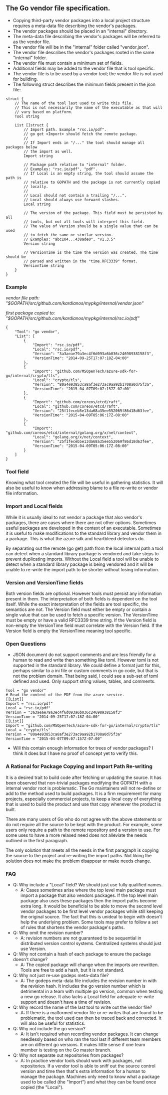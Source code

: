 ## The Go vendor file specification.

 * Copying third-party vendor packages into a local project structure requires
    a meta-data file describing the vendor's packages.
 * The vendor packages should be placed in an "internal" directory.
 * The meta-data file describing the vendor's packages will be referred to as
    the vendor file.
 * The vendor file will be in the "internal" folder called "vendor.json".
 * The vendor file describes the vendor's packages rooted in the same "internal"
    folder.
 * The vendor file must contain a minimum set of fields.
 * Additional fields may be added to the vendor file that is tool specific.
 * The vendor file is to be used by a vendor tool; the vendor file is not used
    for building.
 * The following struct describes the minimum fields present in the json file:

```
struct {
	// The name of the tool last used to write this file.
	// This is not necessarily the name of the executable as that will
	// vary based on platform.
	Tool string
	
	List []struct {
		// Import path. Example "rsc.io/pdf".
		// go get <Import> should fetch the remote package.
		//
		// If Import ends in "/..." the tool should manage all packages below 
		// the import as well.
		Import string
		
		// Package path relative to "internal" folder.
		// Examples: "rsc.io/pdf", "pdf".
		// If Local is an empty string, the tool should assume the path is
		// relative to GOPATH and the package is not currently copied
		// locally.
		// 
		// Local should not contain a trailing "/...".
		// Local should always use forward slashes.
		Local string
		
		// The version of the package. This field must be persisted by all
		// tools, but not all tools will interpret this field.
		// The value of Version should be a single value that can be used
		// to fetch the same or similar version.
		// Examples: "abc104...438ade0", "v1.3.5"
		Version string
		
		// VersionTime is the time the version was created. The time should be
		// parsed and written in the "time.RFC3339" format.
		VersionTime string
	}
}
```

### Example
*vendor file path: "$GOPATH/src/github.com/kardianos/mypkg/internal/vendor.json"*

*first package copied to: "$GOPATH/src/github.com/kardianos/mypkg/internal/rsc.io/pdf"*

```
{
	"Tool": "go vendor",
	"List": [
		{
			"Import": "rsc.io/pdf",
			"Local": "rsc.io/pdf",
			"Version": "3a3aeae79a3ec4f6d093a6b036c24698938158f3",
			"VersionTime": "2014-09-25T17:07:18Z-04:00"
		},
		{
			"Import": "github.com/MSOpenTech/azure-sdk-for-go/internal/crypto/tls",
			"Local": "crypto/tls",
			"Version": "80a4e93853ca8af3e273ac9aa92b1708a0d75f3a",
			"VersionTime": "2015-04-07T09:07:157Z-07:00"
		},
		{
			"Import": "github.com/coreos/etcd/raft",
			"Local": "github.com/coreos/etcd/raft",
			"Version": "25f1feceb5e13da68a35ee552069f86d18d63fee",
			"VersionTime": "2015-04-09T05:06:17Z-08:00"
		},
		{
			"Import": "github.com/coreos/etcd/internal/golang.org/x/net/context",
			"Local": "golang.org/x/net/context",
			"Version": "25f1feceb5e13da68a35ee552069f86d18d63fee",
			"VersionTime": "2015-04-09T05:06:17Z-08:00"
		}
	]
}
```

### Tool field
Knowing what tool created the file will be useful in gathering statistics.
It will also be useful to know when addressing blame to a file re-write or
vendor file information.

### Import and Local fields
While it is usually ideal to not vendor a package that also vendor's packages,
there are cases where there are not other options. Sometimes useful packages
are developed in the context of an executable. Sometimes it is useful to make
modifications to the standard library and vendor them in a package. This is
what the azure sdk and heartbleed detectors do.

By separating out the remote (go get) path from the local internal path
a tool can detect when a standard library package is vendored and take steps
to prevent duplicating imports. Without the Local field a tool will be unable
to detect when a standard library package is being vendored and it will
be unable to re-write the import path to be shorter without losing information.

### Version and VersionTime fields
Both version fields are optional. However tools must persist any information
present in them. The interpretation of both fields is dependent on the tool
itself. While the exact interpretation of the fields are tool specific, the
semantics are not. The Version field must either be empty or contain a single
value that can be used to fetch a specific version. The VersionTime must be
empty or have a valid RFC3339 time string. If the Version field is non-empty
the VersionTime field must correlate with the Version field. If the Version
field is empty the VersionTime meaning tool specific.

### Open Questions
 * JSON document do not support comments and are less friendly for a human
    to read and write then something like toml. However toml is not supported
	in the standard library.
	We could define a format just for this, perhaps similar to a ini file
	or custom comments in go code, but that is not the problem domain.
	That being said, I could see a sub-set of toml defined and used.
	Only support string values, tables, and comments.

```
Tool = "go vendor"
# Read the content of the PDF from the azure service.
[[List]]
Import = "rsc.io/pdf"
Local = "rsc.io/pdf"
Version = "3a3aeae79a3ec4f6d093a6b036c24698938158f3"
VersionTime = "2014-09-25T17:07:18Z-04:00"
[[List]]
Import = "github.com/MSOpenTech/azure-sdk-for-go/internal/crypto/tls"
Local = "crypto/tls"
Version = "80a4e93853ca8af3e273ac9aa92b1708a0d75f3a"
VersionTime = "2015-04-07T09:07:157Z-07:00"
```

 * Will this contain enough information for trees of vendor packages?
    I think it does but I have no proof of concept yet to verify this.

### A Rational for Package Copying and Import Path Re-writing
It is a desired trait to build code after fetching or updating the source. It
has been observed that non-trivial packages modifying the GOPATH with a internal
vendor root is problematic. The Go maintainers will not re-define or add to
the method used to build packages. It is a firm requirement for many projects,
especially commercial projects, to keep a local copy of everything that is
used to build the product and use that copy whenever the product is built.

There are many users of Go who do not agree with the above statements or do
not require all the source to be kept with the product. For example, some
users only require a path to the remote repository and a version to use.
For some uses to have a more relaxed need does not alleviate the needs outlined
in the first paragraph.

The only solution that meets all the needs in the first paragraph is copying
the source to the project and re-writing the import paths. Not liking the
solution does not make the problem disappear or make needs change.

### FAQ
 * Q: Why include a "Local" field? We should just use fully qualified names.
     - A: Cases sometimes arise where the top level main package must import
	 a package that also vendors packages. If the top level main package
	 also uses these packages then the import paths become extra long.
	 It would be beneficial to be able to move the second level vendor
	 packages to be first level vendor packages while still keeping the
	 original source. The fact that this is unideal to begin with
	 doesn't help the underlying problem.
	 Some tools may prefer to follow a set of rules that shortens the
	 vendor package's paths.
 * Q: Why omit the revision number?
    - A: revision numbers are not guaranteed to be sequential in distributed
	 version control systems. Centralized systems should just use Version.
 * Q: Why not contain a hash of each package to ensure the package
    doesn't change?
    - A: The copied package will change when the imports are
	 rewritten. Tools are free to add a hash, but it is not standard.
 * Q: Why not just re-use godeps meta-data file?
    - A: The godeps meta-data file includes the revision number in with
	 the revision hash.
	 It includes the go version number which is detrimental in a team
	 with multiple go version, common when testing a new go release.
	 It also lacks a Local field for adequate re-write
	 support and doesn't have a time of revision.
 * Q: Why record the name of the last tool to write out the vendor file?
    - A: If there is a malformed vendor file or re-writes that are found
	 to be problematic, the tool used can then be traced back and corrected.
	 It will also be useful for statistics.
 * Q: Why not include the go version?
    - A: It isn't required when recording vendor packages. It can change
	 needlessly based on who ran the tool last if different team members
	 are on different go versions. It makes little sense if one team member
	 is testing on the Go master branch.
 * Q: Why not separate out repositories from packages?
    - A: In practice vendor tools should work with packages, not repositories.
	 If a vendor tool is able to sniff out the source control version and time
	 then that's extra information for a human to manage the package.
	 Machines only need to know what a package used to be called
	 (the "Import") and what they can be found once copied (the "Local").
